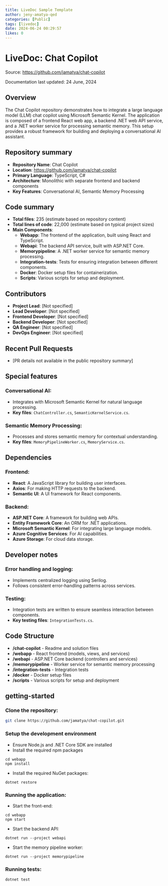 ```yaml
---
title: LiveDoc Sample Template
author: jeny-amatya-qed
categories: [Public]
tags: [livedoc]
date: 2024-06-24 00:29:57 
likes: 0
---
```


# LiveDoc: Chat Copilot
Source: https://github.com/jamatya/chat-copilot

Documentation last updated: 24 June, 2024

## Overview
The Chat Copilot repository demonstrates how to integrate a large language model (LLM) chat copilot using Microsoft Semantic Kernel. The application is composed of a frontend React web app, a backend .NET web API service, and a .NET worker service for processing semantic memory. This setup provides a robust framework for building and deploying a conversational AI assistant.

## Repository summary
- **Repository Name**: Chat Copilot
- **Location**: https://github.com/jamatya/chat-copilot
- **Primary Language**: TypeScript, C#
- **Architecture**: Monolithic with separate frontend and backend components
- **Key Features**: Conversational AI, Semantic Memory Processing

## Code summary
- **Total files**: 235 (estimate based on repository content)
- **Total lines of code**: 22,000 (estimate based on typical project sizes)
- **Main Components**:
  - **Webapp**: The frontend of the application, built using React and TypeScript.
  - **Webapi**: The backend API service, built with ASP.NET Core.
  - **Memorypipeline**: A .NET worker service for semantic memory processing.
  - **Integration-tests**: Tests for ensuring integration between different components.
  - **Docker**: Docker setup files for containerization.
  - **Scripts**: Various scripts for setup and deployment.

## Contributors
- **Project Lead**: [Not specified]
- **Lead Developer**: [Not specified]
- **Frontend Developer**: [Not specified]
- **Backend Developer**: [Not specified]
- **QA Engineer**: [Not specified]
- **DevOps Engineer**: [Not specified]

## Recent Pull Requests
- [PR details not available in the public repository summary]

## Special features
### Conversational AI:
- Integrates with Microsoft Semantic Kernel for natural language processing.
- **Key files**: `ChatController.cs`, `SemanticKernelService.cs`.

### Semantic Memory Processing:
- Processes and stores semantic memory for contextual understanding.
- **Key files**: `MemoryPipelineWorker.cs`, `MemoryService.cs`.

## Dependencies
### Frontend:
- **React**: A JavaScript library for building user interfaces.
- **Axios**: For making HTTP requests to the backend.
- **Semantic UI**: A UI framework for React components.

### Backend:
- **ASP.NET Core**: A framework for building web APIs.
- **Entity Framework Core**: An ORM for .NET applications.
- **Microsoft Semantic Kernel**: For integrating large language models.
- **Azure Cognitive Services**: For AI capabilities.
- **Azure Storage**: For cloud data storage.

## Developer notes
### Error handling and logging:
- Implements centralized logging using Serilog.
- Follows consistent error-handling patterns across services.

### Testing:
- Integration tests are written to ensure seamless interaction between components.
- **Key testing files**: `IntegrationTests.cs`.

## Code Structure
- **/chat-copilot** - Readme and solution files
- **/webapp** - React frontend (models, views, and services)
- **/webapi** - ASP.NET Core backend (controllers and services)
- **/memorypipeline** - Worker service for semantic memory processing
- **/integration-tests** - Integration tests
- **/docker** - Docker setup files
- **/scripts** - Various scripts for setup and deployment

## getting-started
### Clone the repository:
```bash
git clone https://github.com/jamatya/chat-copilot.git
```

### Setup the development environment
- Ensure Node.js and .NET Core SDK are installed
- Install the required npm packages
```
cd webapp
npm install
```

- Install the required NuGet packages:

```
dotnet restore
```

### Running the application:
- Start the front-end:
```
cd webapp
npm start
```

- Start the backend API:

```
dotnet run --project webapi
```

- Start the memory pipeline worker:
```
dotnet run --project memorypipeline
```

### Running tests:
```
dotnet test
```